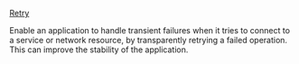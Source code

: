 [Retry](https://docs.microsoft.com/en-us/azure/architecture/patterns/retry)

Enable an application to handle transient failures when it tries to connect to a service or network resource, by transparently retrying a failed operation. This can improve the stability of the application.

